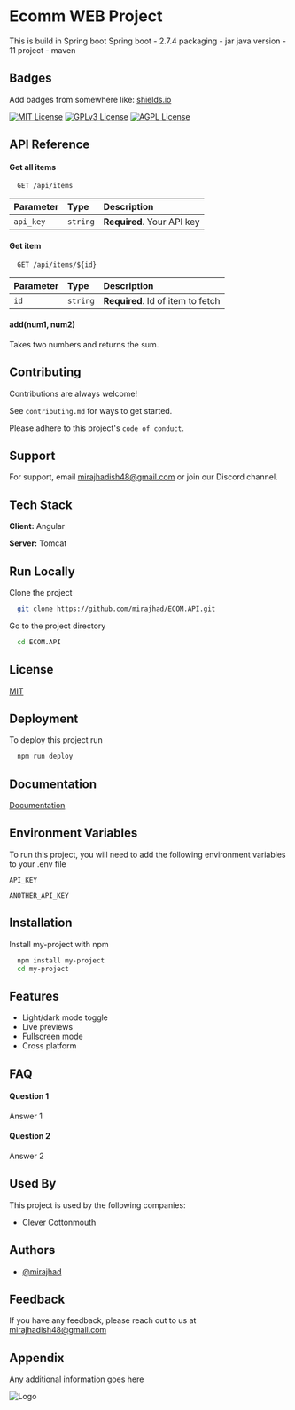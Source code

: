 
# Ecomm WEB Project

This is build in Spring boot
Spring boot - 2.7.4 packaging - jar java version - 11 project - maven


## Badges

Add badges from somewhere like: [shields.io](https://shields.io/)

[![MIT License](https://img.shields.io/badge/License-MIT-green.svg)](https://choosealicense.com/licenses/mit/)
[![GPLv3 License](https://img.shields.io/badge/License-GPL%20v3-yellow.svg)](https://opensource.org/licenses/)
[![AGPL License](https://img.shields.io/badge/license-AGPL-blue.svg)](http://www.gnu.org/licenses/agpl-3.0)


## API Reference

#### Get all items

```http
  GET /api/items
```

| Parameter | Type     | Description                |
| :-------- | :------- | :------------------------- |
| `api_key` | `string` | **Required**. Your API key |

#### Get item

```http
  GET /api/items/${id}
```

| Parameter | Type     | Description                       |
| :-------- | :------- | :-------------------------------- |
| `id`      | `string` | **Required**. Id of item to fetch |

#### add(num1, num2)

Takes two numbers and returns the sum.


## Contributing

Contributions are always welcome!

See `contributing.md` for ways to get started.

Please adhere to this project's `code of conduct`.


## Support

For support, email mirajhadish48@gmail.com or join our Discord channel.


## Tech Stack

**Client:** Angular

**Server:** Tomcat


## Run Locally

Clone the project

```bash
  git clone https://github.com/mirajhad/ECOM.API.git
```

Go to the project directory

```bash
  cd ECOM.API
```



## License

[MIT](https://choosealicense.com/licenses/mit/)


## Deployment

To deploy this project run

```bash
  npm run deploy
```


## Documentation

[Documentation](https://linktodocumentation)


## Environment Variables

To run this project, you will need to add the following environment variables to your .env file

`API_KEY`

`ANOTHER_API_KEY`


## Installation

Install my-project with npm

```bash
  npm install my-project
  cd my-project
```
    
## Features

- Light/dark mode toggle
- Live previews
- Fullscreen mode
- Cross platform


## FAQ

#### Question 1

Answer 1

#### Question 2

Answer 2


## Used By

This project is used by the following companies:

- Clever Cottonmouth


## Authors

- [@mirajhad](https://www.github.com/octokatherine)


## Feedback

If you have any feedback, please reach out to us at mirajhadish48@gmail.com


## Appendix

Any additional information goes here


![Logo](https://dev-to-uploads.s3.amazonaws.com/uploads/articles/th5xamgrr6se0x5ro4g6.png)

